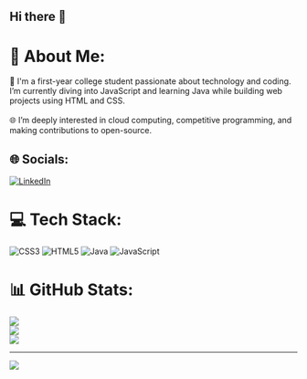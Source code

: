 ## Hi there 👋

<!--
**SKK402/SKK402** is a ✨ _special_ ✨ repository because its `README.md` (this file) appears on your GitHub profile.

Here are some ideas to get you started:

- 🔭 I’m currently working on 
- 🌱 I’m currently learning ...
- 👯 I’m looking to collaborate on ...
- 🤔 I’m looking for help with ...
- 💬 Ask me about ...
- 📫 How to reach me: ...
- 😄 Pronouns: ...
- ⚡ Fun fact: ...
-->
# 💫 About Me:
👋 I'm a first-year college student passionate about technology and coding. I’m currently diving into JavaScript and learning Java while building web projects using HTML and CSS.<br><br>🌐 I’m deeply interested in cloud computing, competitive programming, and making contributions to open-source.


## 🌐 Socials:
[![LinkedIn](https://img.shields.io/badge/LinkedIn-%230077B5.svg?logo=linkedin&logoColor=white)](https://linkedin.com/in/som-kunar-211631319) 

# 💻 Tech Stack:
![CSS3](https://img.shields.io/badge/css3-%231572B6.svg?style=for-the-badge&logo=css3&logoColor=white) ![HTML5](https://img.shields.io/badge/html5-%23E34F26.svg?style=for-the-badge&logo=html5&logoColor=white) ![Java](https://img.shields.io/badge/java-%23ED8B00.svg?style=for-the-badge&logo=openjdk&logoColor=white) ![JavaScript](https://img.shields.io/badge/javascript-%23323330.svg?style=for-the-badge&logo=javascript&logoColor=%23F7DF1E)
# 📊 GitHub Stats:
![](https://github-readme-stats.vercel.app/api?username=SKK402&theme=dark&hide_border=false&include_all_commits=false&count_private=false)<br/>
![](https://github-readme-streak-stats.herokuapp.com/?user=SKK402&theme=dark&hide_border=false)<br/>
![](https://github-readme-stats.vercel.app/api/top-langs/?username=SKK402&theme=dark&hide_border=false&include_all_commits=false&count_private=false&layout=compact)

---
[![](https://visitcount.itsvg.in/api?id=SKK402&icon=0&color=0)](https://visitcount.itsvg.in)

<!-- Proudly created with GPRM ( https://gprm.itsvg.in ) -->
